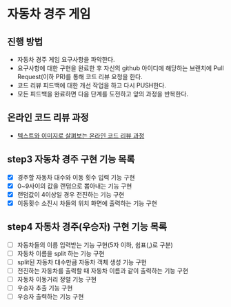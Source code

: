 # 자동차 경주 게임
## 진행 방법
* 자동차 경주 게임 요구사항을 파악한다.
* 요구사항에 대한 구현을 완료한 후 자신의 github 아이디에 해당하는 브랜치에 Pull Request(이하 PR)를 통해 코드 리뷰 요청을 한다.
* 코드 리뷰 피드백에 대한 개선 작업을 하고 다시 PUSH한다.
* 모든 피드백을 완료하면 다음 단계를 도전하고 앞의 과정을 반복한다.

## 온라인 코드 리뷰 과정
* [텍스트와 이미지로 살펴보는 온라인 코드 리뷰 과정](https://github.com/next-step/nextstep-docs/tree/master/codereview)

## step3 자동차 경주 구현 기능 목록
- [x] 경주할 자동차 대수와 이동 횟수 입력 기능 구현
- [x] 0~9사이의 값을 랜덤으로 뽑아내는 기능 구현
- [x] 랜덤값이 4이상일 경우 전진하는 기능 구현
- [x] 이동횟수 소진시 차들의 위치 화면에 출력하는 기능 구현

## step4 자동차 경주(우승자) 구현 기능 목록
- [ ] 자동차들의 이름 입력받는 기능 구현(5자 이하, 쉼표(,)로 구분)
- [ ] 자동차 이름을 split 하는 기능 구현
- [ ] split된 자동차 대수만큼 자동차 객체 생성 기능 구현
- [ ] 전진하는 자동차를 출력할 때 자동차 이름과 같이 출력하는 기능 구현
- [ ] 자동차 이동거리 정렬 기능 구현
- [ ] 우승자 추출 기능 구현
- [ ] 우승자 출력하는 기능 구현